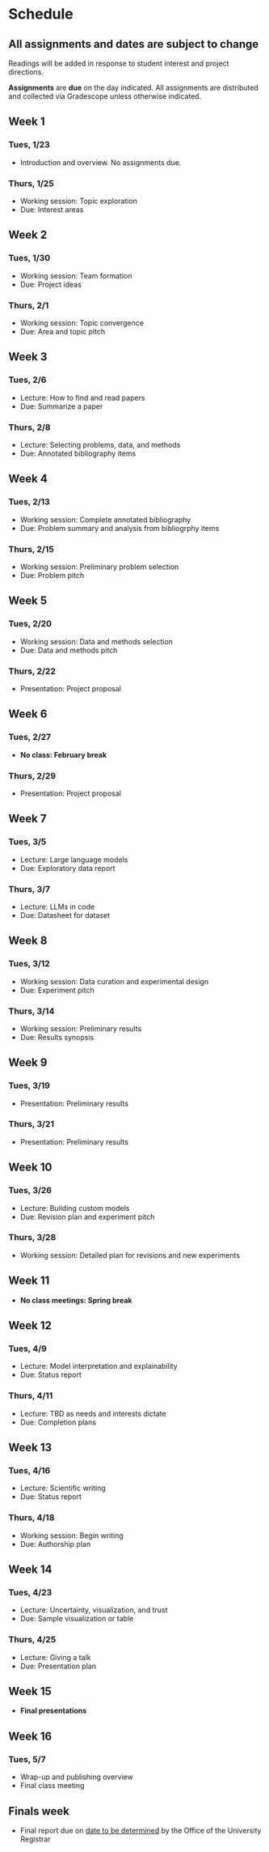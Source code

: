 # Schedule

## All assignments and dates are subject to change

Readings will be added in response to student interest and project directions. 

**Assignments** are **due** on the day indicated. All assignments are distributed and collected via Gradescope unless otherwise indicated.

## Week 1
### Tues, 1/23
* Introduction and overview. No assignments due.

### Thurs, 1/25
* Working session: Topic exploration
* Due: Interest areas

## Week 2
### Tues, 1/30
* Working session: Team formation
* Due: Project ideas

### Thurs, 2/1
* Working session: Topic convergence
* Due: Area and topic pitch

## Week 3
### Tues, 2/6
* Lecture: How to find and read papers
* Due: Summarize a paper

### Thurs, 2/8
* Lecture: Selecting problems, data, and methods
* Due: Annotated bibliography items

## Week 4
### Tues, 2/13
* Working session: Complete annotated bibliography
* Due: Problem summary and analysis from bibliogrphy items

### Thurs, 2/15
* Working session: Preliminary problem selection
* Due: Problem pitch

## Week 5
### Tues, 2/20
* Working session: Data and methods selection
* Due: Data and methods pitch

### Thurs, 2/22
* Presentation: Project proposal

## Week 6
### Tues, 2/27
* **No class: February break**

### Thurs, 2/29
* Presentation: Project proposal

## Week 7
### Tues, 3/5
* Lecture: Large language models
* Due: Exploratory data report

### Thurs, 3/7
* Lecture: LLMs in code
* Due: Datasheet for dataset

## Week 8
### Tues, 3/12
* Working session: Data curation and experimental design
* Due: Experiment pitch

### Thurs, 3/14
* Working session: Preliminary results
* Due: Results synopsis

## Week 9
### Tues, 3/19
* Presentation: Preliminary results

### Thurs, 3/21
* Presentation: Preliminary results

## Week 10
### Tues, 3/26
* Lecture: Building custom models
* Due: Revision plan and experiment pitch

### Thurs, 3/28
* Working session: Detailed plan for revisions and new experiments

## Week 11
* **No class meetings: Spring break**

## Week 12
### Tues, 4/9
* Lecture: Model interpretation and explainability
* Due: Status report

### Thurs, 4/11
* Lecture: TBD as needs and interests dictate
* Due: Completion plans

## Week 13
### Tues, 4/16
* Lecture: Scientific writing
* Due: Status report

### Thurs, 4/18
* Working session: Begin writing
* Due: Authorship plan

## Week 14
### Tues, 4/23
* Lecture: Uncertainty, visualization, and trust
* Due: Sample visualization or table

### Thurs, 4/25
* Lecture: Giving a talk
* Due: Presentation plan

## Week 15
* **Final presentations**

## Week 16
### Tues, 5/7
* Wrap-up and publishing overview
* Final class meeting

## Finals week
* Final report due on [date to be determined](https://registrar.cornell.edu/exams/spring-final-exam-schedule) by the Office of the University Registrar